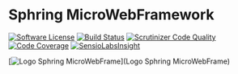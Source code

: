 # Sphring MicroWebFramework

[![Software License](https://img.shields.io/badge/license-MIT-brightgreen.svg)](LICENSE) [![Build Status](https://travis-ci.org/sphring/sphring-microwebframe.svg)](https://travis-ci.org/sphring/sphring-microwebframe) [![Scrutinizer Code Quality](https://scrutinizer-ci.com/g/sphring/sphring-microwebframe/badges/quality-score.png?b=master)](https://scrutinizer-ci.com/g/sphring/sphring-microwebframe/?branch=master) [![Code Coverage](https://scrutinizer-ci.com/g/sphring/sphring-microwebframe/badges/coverage.png?b=master)](https://scrutinizer-ci.com/g/sphring/sphring-microwebframe/?branch=master) [![SensioLabsInsight](https://insight.sensiolabs.com/projects/b8235581-6f24-4c7a-95ec-a666aff8ebf2/small.png)](https://insight.sensiolabs.com/projects/b8235581-6f24-4c7a-95ec-a666aff8ebf2)

[![Logo Sphring MicroWebFrame](https://cdn.rawgit.com/sphring/sphring-microwebframe/master/app/assets/image/logo.png)](Logo Sphring MicroWebFrame)

